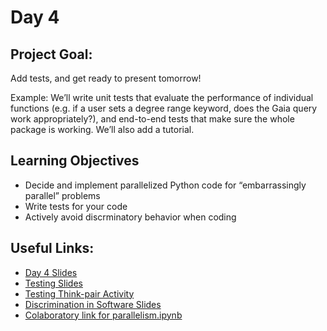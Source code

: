 

# Day 4

## Project Goal:

Add tests, and get ready to present tomorrow!

Example: We’ll write unit tests that evaluate the performance of individual functions (e.g. if a user sets a degree range keyword, does the Gaia query work appropriately?), and end-to-end tests that make sure the whole package is working. We’ll also add a tutorial.

## Learning Objectives

  * Decide and implement parallelized Python code for “embarrassingly parallel” problems
  * Write tests for your code
  * Actively avoid discrminatory behavior when coding

## Useful Links:

  * [Day 4 Slides](https://docs.google.com/presentation/d/14FENM35RB9L6Yt5PLy7BVDxIlJNL6n_kQLHZMXPS4V4/edit?usp=sharing)
  * [Testing Slides](https://docs.google.com/presentation/d/1mObfDklqtAzIg42HmkfG_DvEYoZ5qH4L32o9BYBbWs0/edit?usp=sharing)
  * [Testing Think-pair Activity](https://colab.research.google.com/drive/1y_Zq81xzOJu3Zz7Kvv_S_4mUScX_yg7w?usp=sharing)
  * [Discrimination in Software Slides](https://docs.google.com/presentation/d/11VKqfz-Zuv--H2602auwrSy3JaNfwqpvh7iiljHO-AA/edit?usp=sharing)
  * [Colaboratory link for parallelism.ipynb](https://colab.research.google.com/github/semaphoreP/codeastro/blob/main/Day4/parallelism.ipynb)
